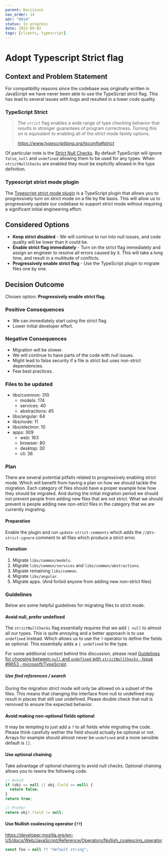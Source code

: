 ```yaml
---
parent: Decisions
nav_order: 14
adr: "0014"
status: In progress
date: 2022-09-02
tags: [clients, typescript]
---
```


# Adopt Typescript Strict flag

## Context and Problem Statement

For compatibility reasons since the codebase was originally written in JavaScript we have never been
able to use the TypeScript strict flag. This has lead to several issues with bugs and resulted in a
lower code quality.

### TypeScript Strict

> The `strict` flag enables a wide range of type checking behavior that results in stronger
> guarantees of program correctness. Turning this on is equivalent to enabling all of the strict
> mode family options.
>
> <cite>https://www.typescriptlang.org/tsconfig#strict</cite>

Of particular note is the [Strict Null Checks][null]. By default TypeScript will ignore `false`,
`null` and `undefined` allowing them to be used for any types. When `strictNullChecks` are enabled
they must be explicitly allowed in the type definition.

### Typescript strict mode plugin

The [Typescript strict mode plugin][plugin] is a TypeScript plugin that allows you to progressively
turn on strict mode on a file by file basis. This will allow us to progressively update our codebase
to support strict mode without requiring a significant initial engineering effort.

## Considered Options

- **Keep strict disabled** - We will continue to run into null issues, and code quality will be
  lower than it could be.
- **Enable strict flag immediately** - Turn on the strict flag immediately and assign an engineer to
  resolve all errors caused by it. This will take a long time, and result in a multitude of
  conflicts.
- **Progressively enable strict flag** - Use the TypeScript plugin to migrate files one by one.

## Decision Outcome

Chosen option: **Progressively enable strict flag**.

<!-- optional: brief reason for decision **or** the positive/negative consequences sections below -->

### Positive Consequences <!-- optional -->

- We can immediately start using the strict flag.
- Lower initial developer effort.

### Negative Consequences <!-- optional -->

- Migration will be slower.
- We will continue to have parts of the code with null issues.
- Might lead to false security if a file is strict but uses non-strict dependencies.
- Few best practices.

### Files to be updated

- libs/common: 310
  - models: 174
  - services: 40
  - abstractions: 45
- libs/angular: 64
- libs/node: 11
- libs/electron: 10
- apps: 309
  - web: 163
  - browser: 80
  - desktop: 30
  - cli: 36

### Plan

There are several potential pitfalls related to progressively enabling strict mode. Which will
benefit from having a plan on how we should tackle the migration. Each category of files should have
a proper example how how they should be migrated. And during the initial migration period we should
not prevent people from adding new files that are not strict. What we should prevent is people
adding new non-strict files in the category that we are currently migrating.

#### Preparation

Enable the plugin and run `update-strict-comments` which adds the `//@ts-strict-ignore` comment to
all files which produce a strict error.

#### Transition

1. Migrate `libs/common/models`.
2. Migrate `libs/common/services` and `libs/common/abstractions`.
3. Migrate remaining `libs/common`.
4. Migrate `libs/angular`.
5. Migrate apps. (And forbid anyone from adding new non-strict files)

### Guidelines

Below are some helpful guidelines for migrating files to strict mode.

#### Avoid null, prefer undefined

The `strictNullChecks` flag essentially requires that we add `| null` to almost all our types. This
is quite annoying and a better approach is to use `undefined` instead. Which allows us to use the
`?` operator to define the fields as optional. This essentially adds a `| undefined` to the type.

For some additional context behind this discussion, please read
[Guidelines for choosing between `null` and `undefined` with `strictNullChecks` · Issue #9653 · microsoft/TypeScript](https://github.com/microsoft/TypeScript/issues/9653).

##### Use find references / search

During the migration strict mode will only be allowed on a subset of the files. This means that
changing the interface from null to undefined may result in places that still use undefined. Please
double check that null is removed to ensure the expected behavior.

#### Avoid making non-optional fields optional

It may be tempting to just add a `?` to all fields while migrating the code. Please think carefully
wether the field should actually be optional or not. Arrays for example should almost never be
`undefined` and a more sensible default is `[]`.

#### Use optional chaining

Take advantage of optional chaining to avoid null checks. Optional chaining allows you to rewire the
following code.

```ts
// Avoid
if (obj == null || obj.field == null) {
  return false;
}
return true;

// Prefer
return obj?.field != null;
```

#### Use Nullish coalescing operator (`??`)

https://developer.mozilla.org/en-US/docs/Web/JavaScript/Reference/Operators/Nullish_coalescing_operator

```ts
const foo = null ?? "default string";
```

[null]: https://www.typescriptlang.org/tsconfig#strictNullChecks
[plugin]: https://github.com/allegro/typescript-strict-plugin
